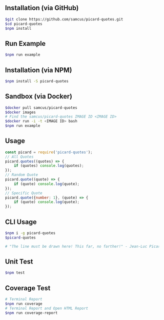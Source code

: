 ## Installation (via GitHub)
```bash
$git clone https://github.com/samcus/picard-quotes.git
$cd picard-quotes
$npm install
```

## Run Example
```bash
$npm run example
```

## Installation (via NPM)
```bash
$npm install -S picard-quotes
```

## Sandbox (via Docker)
```bash
$docker pull samcus/picard-quotes 
$docker images
# Find the samcus/picard-quotes IMAGE ID <IMAGE ID>
$docker run -i -t <IMAGE ID> bash
$npm run example
```

## Usage
```js
const picard = require('picard-quotes');
// All Quotes
picard.quotes((quotes) => {
    if (quotes) console.log(quotes);
});
// Random Quote
picard.quote((quote) => {
    if (quote) console.log(quote);
});
// Specific Quote
picard.quote({number: 1}, (quote) => {
    if (quote) console.log(quote);
});
```

## CLI Usage
```bash
$npm i -g picard-quotes
$picard-quotes

# "The line must be drawn here! This far, no farther!" - Jean-Luc Picard

```

## Unit Test
```bash
$npm test
```

## Coverage Test
```bash
# Terminal Report
$npm run coverage
# Terminal Report and Open HTML Report
$npm run coverage-report
```